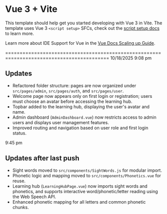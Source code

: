 # Vue 3 + Vite

This template should help get you started developing with Vue 3 in Vite. The template uses Vue 3 `<script setup>` SFCs, check out the [script setup docs](https://v3.vuejs.org/api/sfc-script-setup.html#sfc-script-setup) to learn more.

Learn more about IDE Support for Vue in the [Vue Docs Scaling up Guide](https://vuejs.org/guide/scaling-up/tooling.html#ide-support).


==========================================================================================
10/18/2025
9:08 pm
## Updates
- Refactored folder structure: pages are now organized under `src/pages/admin`, `src/pages/auth`, and `src/pages/user`.
- Welcome page now appears only on first login or registration; users must choose an avatar before accessing the learning hub.
- Topbar added to the learning hub, displaying the user's avatar and name.
- Admin dashboard (`AdminDashboard.vue`) now restricts access to admin users and displays user management features.
- Improved routing and navigation based on user role and first login status.

9:45 pm
## Updates after last push
- Sight words moved to `src/components/SightWords.js` for modular import.
- Phonetic logic and mapping moved to `src/components/Phonetics.vue` for reuse.
- Learning hub (`LearningHubPage.vue`) now imports sight words and phonetics, and supports interactive word/phonetic/letter reading using the Web Speech API.
- Enhanced phonetic mapping for all letters and common phonetic chunks.
